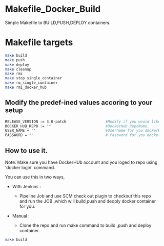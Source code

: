 # Makefile_Docker_Build
Simple Makefile to BUILD,PUSH,DEPLOY containers.


# Makefile targets

 ```bash
 make build
 make push
 make deploy
 make cleanup
 make rmi
 make stop_single_container
 make rm_single_container
 make rmi_docker_hub
```
## Modify the predef-ined values accoring to your setup

```bash                       
RELEASE_VERSION := 3.0-patch                  #Modify if you would like to have release version for your imahe.
DOCKER_HUB_REPO := ""                         #DockerHub RepoName.
USER_NAME = ""                                #Username for you dockerHUB registry [https://cloud.docker.com]
PASSWORD = ""                                 # Password for you dockerHUB registry
```
## How to use it.

Note: Make sure you have DockerHUb account  and you loged to repo using 'docker login' command.

You can use this in two ways,

   - With Jenkins : 
        -  Pipeline Job and use SCM check out plugin to checkout this repo and  run the JOB ,which will build,push and deoply docker container for you.
        
   - Manual :
        - Clone the repo and  run make command to build ,push and deploy container.
        
  ```bash   
  make build 
  ```
  
